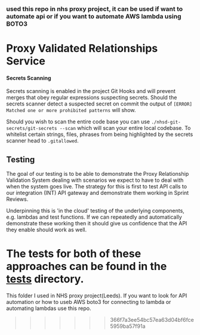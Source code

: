 ### used this repo in nhs proxy project, it can be used if want to automate api or if you want to automate AWS lambda using BOTO3
# Proxy Validated Relationships Service

#### Secrets Scanning
Secrets scanning is enabled in the project Git Hooks and will prevent merges that obey regular expressions suspecting
secrets. Should the secrets scanner detect a suspected secret on commit the output of `[ERROR] Matched one or more prohibited patterns`
will show.

Should you wish to scan the entire code base you can use `./nhsd-git-secrets/git-secrets --scan` which will scan your entire
local codebase. To whitelist certain strings, files, phrases from being highlighted by the secrets scanner head to `.gitallowed`.

## Testing

The goal of our testing is to be able to demonstrate the Proxy Relationship Validation System dealing with scenarios we expect to have to deal with when the system goes live. The strategy for this is first to test API calls to our integration (INT) API gateway and demonstrate them working in Sprint Reviews.

Underpinning this is 'in the cloud' testing of the underlying components, e.g. lambdas and test functions. If we can repeatedly and automatically demonstrate these working then it should give us
confidence that the API they enable should work as well.

The tests for both of these approaches can be found in the [tests](tests) directory.
=======
This folder I used in NHS proxy project(Leeds).
If you want to look for API automation or how to useb AWS boto3 for connecting to lambda or automating lambdas use this repo.
>>>>>>> 366f7a3ee54bc57ea63d04bf6fce5959ba57f91a
